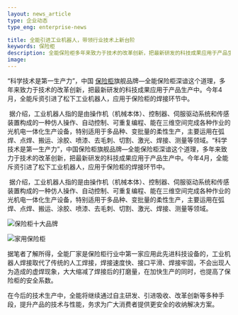 ```yaml
---
layout: news_article
type: 企业动态
type_eng: enterprise-news

title: 全能引进工业机器人，带领行业技术上新台阶
keywords: 保险柜
description: 全能保险柜多年来致力于技术的改革创新，把最新研发的科技成果应用于产品生产中。今年4月，全能斥资引进了松下工业机器人，应用于保险柜的焊接环节。
image: 
---
```

“科学技术是第一生产力”，中国 [保险柜](http://www.qnn.com.cn/)旗舰品牌—全能保险柜深谙这个道理，多年来致力于技术的改革创新，把最新研发的科技成果应用于产品生产中。今年4月，全能斥资引进了松下工业机器人，应用于保险柜的焊接环节中。

 据介绍，工业机器人指的是由操作机（机械本体）、控制器、伺服驱动系统和传感装置构成的一种仿人操作、自动控制、可重复编程、能在三维空间完成各种作业的光机电一体化生产设备，特别适用于多品种、变批量的柔性生产，主要运用在弧焊、点焊、搬运、涂胶、喷漆、去毛刺、切割、激光、焊接、测量等领域。“科学技术是第一生产力”，中国保险柜旗舰品牌—全能保险柜深谙这个道理，多年来致力于技术的改革创新，把最新研发的科技成果应用于产品生产中。今年4月，全能斥资引进了松下工业机器人，应用于保险柜的焊接环节中。

 据介绍，工业机器人指的是由操作机（机械本体）、控制器、伺服驱动系统和传感装置构成的一种仿人操作、自动控制、可重复编程、能在三维空间完成各种作业的光机电一体化生产设备，特别适用于多品种、变批量的柔性生产，主要运用在弧焊、点焊、搬运、涂胶、喷漆、去毛刺、切割、激光、焊接、测量等领域。

![保险柜十大品牌](http://www.qnn.com.cn/image-news/id036101.jpg)

![家用保险柜](http://www.qnn.com.cn/image-news/id036102.jpg)

据笔者了解所得，全能厂家是保险柜行业中第一家应用此先进科技设备的，工业机器人焊接取代了传统的人工焊接，焊接速度快、接口平滑、焊接牢固，不会出现人为造成的虚焊现象，大大缩减了焊接后的打磨量，在加快生产的同时，也提高了保险柜的安全系数。

在今后的技术生产中，全能将继续通过自主研发、引进吸收、改革创新等多种手段，提升产品的技术与性能，务求为广大消费者提供更安全的收纳解决方案。
